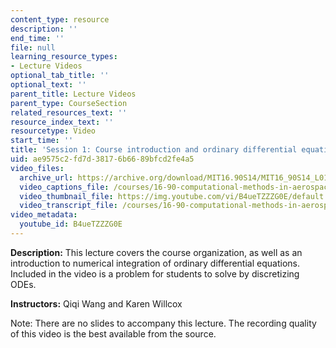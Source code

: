 ```yaml
---
content_type: resource
description: ''
end_time: ''
file: null
learning_resource_types:
- Lecture Videos
optional_tab_title: ''
optional_text: ''
parent_title: Lecture Videos
parent_type: CourseSection
related_resources_text: ''
resource_index_text: ''
resourcetype: Video
start_time: ''
title: 'Session 1: Course introduction and ordinary differential equations (ODEs)'
uid: ae9575c2-fd7d-3817-6b66-89bfcd2fe4a5
video_files:
  archive_url: https://archive.org/download/MIT16.90S14/MIT16_90S14_L01_300k.mp4
  video_captions_file: /courses/16-90-computational-methods-in-aerospace-engineering-spring-2014/3847b3ea811558a7ab58507a7c57e280_B4ueTZZZG0E.vtt
  video_thumbnail_file: https://img.youtube.com/vi/B4ueTZZZG0E/default.jpg
  video_transcript_file: /courses/16-90-computational-methods-in-aerospace-engineering-spring-2014/d8ceae768c9fc48729d0c374e57ed720_B4ueTZZZG0E.pdf
video_metadata:
  youtube_id: B4ueTZZZG0E
---
```


**Description:** This lecture covers the course organization, as well as an introduction to numerical integration of ordinary differential equations. Included in the video is a problem for students to solve by discretizing ODEs.

**Instructors:** Qiqi Wang and Karen Willcox

Note: There are no slides to accompany this lecture. The recording quality of this video is the best available from the source.